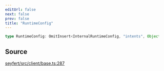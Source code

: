 ```yaml
---
editUrl: false
next: false
prev: false
title: "RuntimeConfig"
---
```


```ts
type RuntimeConfig: OmitInsert<InternalRuntimeConfig, "intents", Object>;
```

## Source

[seyfert/src/client/base.ts:287](https://github.com/potoland/potocuit/blob/e332d7a/src/client/base.ts#L287)

